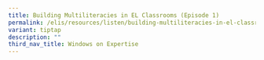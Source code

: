 ```yaml
---
title: Building Multiliteracies in EL Classrooms (Episode 1)
permalink: /elis/resources/listen/building-multiliteracies-in-el-classrooms-episode-1/
variant: tiptap
description: ""
third_nav_title: Windows on Expertise
---
```

